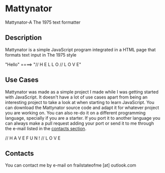 # Mattynator
Mattynator-A The 1975 text formatter

## Description
Mattynator is a simple JavaScript program integrated in a HTML page that formats text input in The 1975 style 

"Hello" ====> "// H E L L O // L O V E"

## Use Cases
Mattynator was made as a simple project I made while I was getting started with JavaScript. It doesn't have a lot of use cases apart from being an interesting project to take a look at when starting to learn JavaScript.
You can download the Mattynator source code and adapt it for whatever project you are working on.
You can also re-do it on a different programming language, specially if you are a starter.
If you port it to another language you can always make a pull request adding your port or send it to me through the e-mail listed in the [contacts section](https://github.com/Mattynator/mattynator.github.io#contacts).

// H A V E F U N ! // L O V E

## Contacts
You can contact me by e-mail on frailstateofme [at] outlook.com
